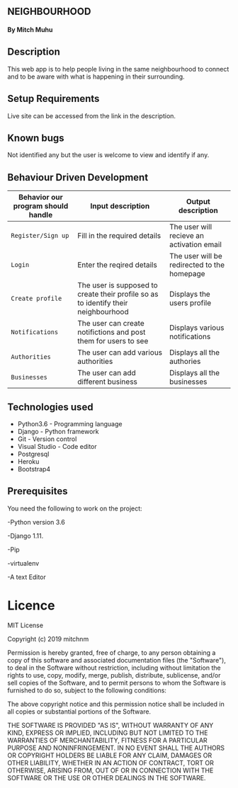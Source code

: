 ## NEIGHBOURHOOD

#### By Mitch Muhu 

## Description
This web app is to help people living in the same neighbourhood to connect and to be aware with what is happening in their surrounding.

## Setup Requirements
Live site can be accessed from the link in the description.

## Known bugs
Not identified any but the user is welcome to view and identify if any.

## Behaviour Driven Development
| Behavior our program should handle | Input description                                                                  |  Output description
| ---------------------------------- | ---------------------------------------------------------------------------------- | ---
| `Register/Sign up`                 | Fill in the required details                                                       | The user will recieve an activation email
| `Login`                            | Enter the reqired details                                                          |  The user will be redirected to the homepage
| `Create profile`                   | The user is supposed to create their profile so as to identify their neighbourhood | Displays the users profile
| `Notifications`                    | The user can create notifictions and post them for users to see                    | Displays various notifications
| `Authorities`                      | The user can add various authorities                                               | Displays all the authories
| `Businesses`                       | The user can add different business | Displays all the businesses


## Technologies used
 - Python3.6 - Programming language
 - Django - Python framework
 - Git - Version control
 - Visual Studio - Code editor
 - Postgresql
 - Heroku
 - Bootstrap4

## Prerequisites
You need the following to work on the project:

-Python version 3.6

-Django 1.11.

-Pip

-virtualenv

-A text Editor

# Licence

MIT License

Copyright (c) 2019 mitchnm

Permission is hereby granted, free of charge, to any person obtaining a copy
of this software and associated documentation files (the "Software"), to deal
in the Software without restriction, including without limitation the rights
to use, copy, modify, merge, publish, distribute, sublicense, and/or sell
copies of the Software, and to permit persons to whom the Software is
furnished to do so, subject to the following conditions:

The above copyright notice and this permission notice shall be included in all
copies or substantial portions of the Software.

THE SOFTWARE IS PROVIDED "AS IS", WITHOUT WARRANTY OF ANY KIND, EXPRESS OR
IMPLIED, INCLUDING BUT NOT LIMITED TO THE WARRANTIES OF MERCHANTABILITY,
FITNESS FOR A PARTICULAR PURPOSE AND NONINFRINGEMENT. IN NO EVENT SHALL THE
AUTHORS OR COPYRIGHT HOLDERS BE LIABLE FOR ANY CLAIM, DAMAGES OR OTHER
LIABILITY, WHETHER IN AN ACTION OF CONTRACT, TORT OR OTHERWISE, ARISING FROM,
OUT OF OR IN CONNECTION WITH THE SOFTWARE OR THE USE OR OTHER DEALINGS IN THE
SOFTWARE.
